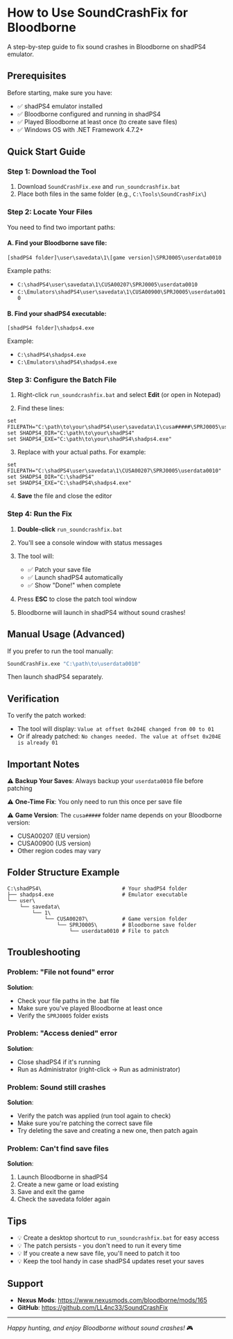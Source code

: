 # How to Use SoundCrashFix for Bloodborne

A step-by-step guide to fix sound crashes in Bloodborne on shadPS4 emulator.

## Prerequisites

Before starting, make sure you have:
- ✅ shadPS4 emulator installed
- ✅ Bloodborne configured and running in shadPS4
- ✅ Played Bloodborne at least once (to create save files)
- ✅ Windows OS with .NET Framework 4.7.2+

## Quick Start Guide

### Step 1: Download the Tool

1. Download `SoundCrashFix.exe` and `run_soundcrashfix.bat`
2. Place both files in the same folder (e.g., `C:\Tools\SoundCrashFix\`)

### Step 2: Locate Your Files

You need to find two important paths:

#### A. Find your Bloodborne save file:
```
[shadPS4 folder]\user\savedata\1\[game version]\SPRJ0005\userdata0010
```

Example paths:
- `C:\shadPS4\user\savedata\1\CUSA00207\SPRJ0005\userdata0010`
- `C:\Emulators\shadPS4\user\savedata\1\CUSA00900\SPRJ0005\userdata0010`

#### B. Find your shadPS4 executable:
```
[shadPS4 folder]\shadps4.exe
```

Example:
- `C:\shadPS4\shadps4.exe`
- `C:\Emulators\shadPS4\shadps4.exe`

### Step 3: Configure the Batch File

1. Right-click `run_soundcrashfix.bat` and select **Edit** (or open in Notepad)

2. Find these lines:
```batch
set FILEPATH="C:\path\to\your\shadPS4\user\savedata\1\cusa#####\SPRJ0005\userdata0010"
set SHADPS4_DIR="C:\path\to\your\shadPS4"
set SHADPS4_EXE="C:\path\to\your\shadPS4\shadps4.exe"
```

3. Replace with your actual paths. For example:
```batch
set FILEPATH="C:\shadPS4\user\savedata\1\CUSA00207\SPRJ0005\userdata0010"
set SHADPS4_DIR="C:\shadPS4"
set SHADPS4_EXE="C:\shadPS4\shadps4.exe"
```

4. **Save** the file and close the editor

### Step 4: Run the Fix

1. **Double-click** `run_soundcrashfix.bat`
2. You'll see a console window with status messages
3. The tool will:
   - ✅ Patch your save file
   - ✅ Launch shadPS4 automatically
   - ✅ Show "Done!" when complete

4. Press **ESC** to close the patch tool window
5. Bloodborne will launch in shadPS4 without sound crashes!

## Manual Usage (Advanced)

If you prefer to run the tool manually:

```cmd
SoundCrashFix.exe "C:\path\to\userdata0010"
```

Then launch shadPS4 separately.

## Verification

To verify the patch worked:
- The tool will display: `Value at offset 0x204E changed from 00 to 01`
- Or if already patched: `No changes needed. The value at offset 0x204E is already 01`

## Important Notes

⚠️ **Backup Your Saves**: Always backup your `userdata0010` file before patching

⚠️ **One-Time Fix**: You only need to run this once per save file

⚠️ **Game Version**: The `cusa#####` folder name depends on your Bloodborne version:
- CUSA00207 (EU version)
- CUSA00900 (US version)
- Other region codes may vary

## Folder Structure Example

```
C:\shadPS4\                          # Your shadPS4 folder
├── shadps4.exe                      # Emulator executable
└── user\
    └── savedata\
        └── 1\
            └── CUSA00207\           # Game version folder
                └── SPRJ0005\        # Bloodborne save folder
                    └── userdata0010 # File to patch
```

## Troubleshooting

### Problem: "File not found" error

**Solution**: 
- Check your file paths in the .bat file
- Make sure you've played Bloodborne at least once
- Verify the `SPRJ0005` folder exists

### Problem: "Access denied" error

**Solution**:
- Close shadPS4 if it's running
- Run as Administrator (right-click → Run as administrator)

### Problem: Sound still crashes

**Solution**:
- Verify the patch was applied (run tool again to check)
- Make sure you're patching the correct save file
- Try deleting the save and creating a new one, then patch again

### Problem: Can't find save files

**Solution**:
1. Launch Bloodborne in shadPS4
2. Create a new game or load existing
3. Save and exit the game
4. Check the savedata folder again

## Tips

- 💡 Create a desktop shortcut to `run_soundcrashfix.bat` for easy access
- 💡 The patch persists - you don't need to run it every time
- 💡 If you create a new save file, you'll need to patch it too
- 💡 Keep the tool handy in case shadPS4 updates reset your saves

## Support

- **Nexus Mods**: https://www.nexusmods.com/bloodborne/mods/165
- **GitHub**: https://github.com/LL4nc33/SoundCrashFix

---

*Happy hunting, and enjoy Bloodborne without sound crashes!* 🎮